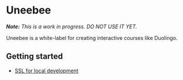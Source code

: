 # Uneebee

_**Note:** This is a work in progress. DO NOT USE IT YET._

Uneebee is a white-label for creating interactive courses like Duolingo.

## Getting started

- [SSL for local development](./guides/introduction/ssl.md)
